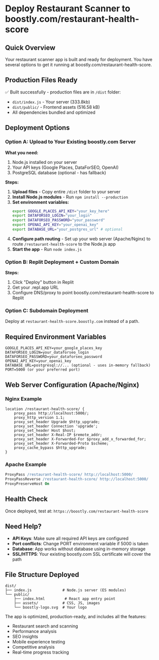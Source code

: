 # Deploy Restaurant Scanner to boostly.com/restaurant-health-score

## Quick Overview
Your restaurant scanner app is built and ready for deployment. You have several options to get it running at boostly.com/restaurant-health-score.

## Production Files Ready
✅ Built successfully - production files are in `/dist` folder:
- `dist/index.js` - Your server (333.8kb)
- `dist/public/` - Frontend assets (516.58 kB)
- All dependencies bundled and optimized

## Deployment Options

### Option A: Upload to Your Existing boostly.com Server

**What you need:**
1. Node.js installed on your server
2. Your API keys (Google Places, DataForSEO, OpenAI)
3. PostgreSQL database (optional - has fallback)

**Steps:**
1. **Upload files** - Copy entire `/dist` folder to your server
2. **Install Node.js modules** - Run `npm install --production` 
3. **Set environment variables:**
   ```bash
   export GOOGLE_PLACES_API_KEY="your_key_here"
   export DATAFORSEO_LOGIN="your_login"
   export DATAFORSEO_PASSWORD="your_password" 
   export OPENAI_API_KEY="your_openai_key"
   export DATABASE_URL="your_postgres_url" # optional
   ```
4. **Configure path routing** - Set up your web server (Apache/Nginx) to route `/restaurant-health-score` to the Node.js app
5. **Start the app** - Run `node index.js`

### Option B: Replit Deployment + Custom Domain

**Steps:**
1. Click "Deploy" button in Replit
2. Get your .repl.app URL 
3. Configure DNS/proxy to point boostly.com/restaurant-health-score to Replit

### Option C: Subdomain Deployment

Deploy at `restaurant-health-score.boostly.com` instead of a path.

## Required Environment Variables
```
GOOGLE_PLACES_API_KEY=your_google_places_key
DATAFORSEO_LOGIN=your_dataforseo_login  
DATAFORSEO_PASSWORD=your_dataforseo_password
OPENAI_API_KEY=your_openai_key
DATABASE_URL=postgresql://... (optional - uses in-memory fallback)
PORT=5000 (or your preferred port)
```

## Web Server Configuration (Apache/Nginx)

### Nginx Example
```nginx
location /restaurant-health-score/ {
    proxy_pass http://localhost:5000/;
    proxy_http_version 1.1;
    proxy_set_header Upgrade $http_upgrade;
    proxy_set_header Connection 'upgrade';
    proxy_set_header Host $host;
    proxy_set_header X-Real-IP $remote_addr;
    proxy_set_header X-Forwarded-For $proxy_add_x_forwarded_for;
    proxy_set_header X-Forwarded-Proto $scheme;
    proxy_cache_bypass $http_upgrade;
}
```

### Apache Example  
```apache
ProxyPass /restaurant-health-score/ http://localhost:5000/
ProxyPassReverse /restaurant-health-score/ http://localhost:5000/
ProxyPreserveHost On
```

## Health Check
Once deployed, test at: `https://boostly.com/restaurant-health-score`

## Need Help?
- **API Keys**: Make sure all required API keys are configured
- **Port conflicts**: Change PORT environment variable if 5000 is taken
- **Database**: App works without database using in-memory storage
- **SSL/HTTPS**: Your existing boostly.com SSL certificate will cover the path

## File Structure Deployed
```
dist/
├── index.js              # Node.js server (ES modules)
└── public/
    ├── index.html         # React app entry point
    ├── assets/           # CSS, JS, images
    └── boostly-logo.svg  # Your logo
```

The app is optimized, production-ready, and includes all the features:
- Restaurant search and scanning
- Performance analysis
- SEO insights  
- Mobile experience testing
- Competitive analysis
- Real-time progress tracking